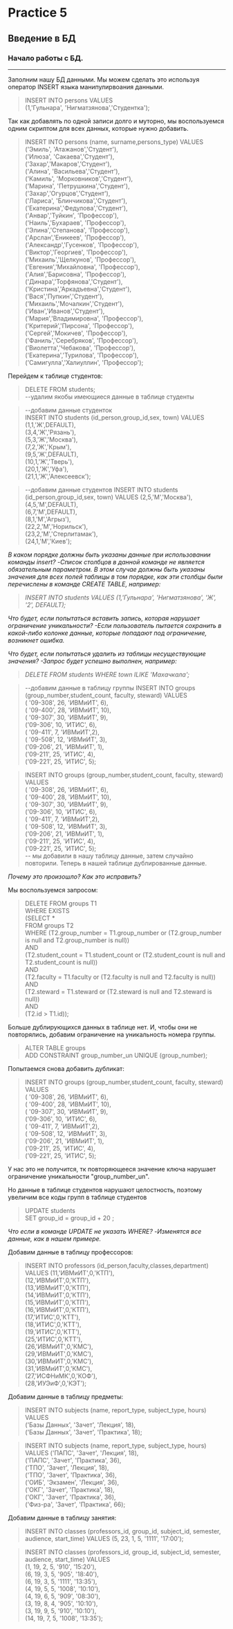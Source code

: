 # Practice 5

## Введение в БД

### Начало работы с БД.
------------------


Заполним нашу БД данными. Мы можем сделать это используя оператор INSERT языка манипулирвоания данными.
> INSERT INTO persons  VALUES   
(1,'Гульнара', 'Нигматзянова','Студентка');

Так как добавлять по одной записи долго и муторно, мы воспользуемся одним скриптом
для всех данных, которые нужно добавить.

> INSERT INTO persons (name, surname,persons_type) VALUES  
  ('Эмиль', 'Атажанов','Студент'),       
  ('Илюза', 'Сакаева','Студент'),  
  ('Захар','Макаров','Студент'),  
  ('Алина', 'Васильева','Студент'),  
  ('Камиль', 'Морковников','Студент'),  
 ('Марина', 'Петрушкина','Студент'),     
 ('Захар','Огурцов','Студент'),    
 ('Лариса', 'Блинчикова','Студент'),  
 ('Екатерина','Федулова','Студент'),   
 ('Анвар','Туйкин', 'Профессор'),   
 ('Наиль','Бухараев', 'Профессор'),   
 ('Элина','Степанова', 'Профессор'),   
 ('Арслан','Еникеев', 'Профессор'),   
 ('Александр','Гусенков', 'Профессор'),   
 ('Виктор','Георгиев', 'Профессор'),   
 ('Михаиль','Щелкунов', 'Профессор'),   
 ('Евгения','Михайловна', 'Профессор'),   
 ('Алия','Барисовна', 'Профессор'),   
 ('Динара','Торфянова','Студент'),  
 ('Кристина','Аркадъевна','Студент'),  
 ('Вася','Пупкин','Студент'),  
 ('Михаиль','Мочалкин','Студент'),  
 ('Иван','Иванов','Студент'),  
 ('Мария','Владимировна', 'Профессор'),  
 ('Критерий','Пирсона', 'Профессор'),  
 ('Сергей','Мокичев', 'Профессор'),  
 ('Фаниль','Серебряков', 'Профессор'),  
 ('Виолетта','Чебакова', 'Профессор'),  
 ('Екатерина','Турилова', 'Профессор'),  
 ('Самигулла','Халиуллин', 'Профессор');  

Перейдем к таблице студентов:
> DELETE FROM students;  
 --удалим якобы имеющиеся данные в таблице студенты

>--добавим данные студенток  
INSERT INTO students (id_person,group_id,sex, town) VALUES  
(1,1,'Ж',DEFAULT),  
(3,4,'Ж','Рязань'),  
(5,3,'Ж','Москва'),  
(7,2,'Ж','Крым'),  
(9,5,'Ж',DEFAULT),   
(10,1,'Ж','Тверь'),  
(20,1,'Ж','Уфа'),  
(21,1,'Ж','Алексеевск');

> --добавим данные студентов
INSERT INTO students (id_person,group_id,sex,  town) VALUES   (2,5,'М','Москва'),   
(4,5,'М',DEFAULT),  
(6,7,'М',DEFAULT),  
(8,1,'М','Агрыз'),  
(22,2,'М','Норильск'),  
(23,2,'М','Стерлитамак'),  
(24,1,'М','Киев');


<i>В каком порядке должны быть указаны данные при использовании команды insert?
-Список столбцов в данной команде не является обязательным параметром.
В этом случае должны быть указаны значения для всех полей таблицы в том порядке,
как эти столбцы были перечислены в команде CREATE TABLE, например:
> INSERT INTO students VALUES (1,'Гульнара', 'Нигматзянова', 'Ж', '2', DEFAULT);

Что будет, если попытаться вставить запись, которая нарушает ограничение уникальности?
-Если пользователь пытается сохранить в какой-либо колонке данные, которые попадают под ограничение, возникнет ошибка.

Что будет, если попытаться удалить из таблицы несуществующие значения?
-Запрос будет успешно выполнен, например:
> DELETE FROM students WHERE town ILIKE 'Махачкала';</i>

>--добавим данные в таблицу группы
INSERT INTO groups (group_number,student_count, faculty, steward) VALUES   
 ( '09-308', 26, 'ИВМиИТ', 6),  
 ( '09-400', 28, 'ИВМиИТ', 10),  
 ( '09-307', 30, 'ИВМиИТ', 9),   
 ('09-306', 10, 'ИТИС', 6),  
 ( '09-411', 7, 'ИВМиИТ',2),   
 ( '09-508', 12, 'ИВМиИТ', 3),   
 ('09-206', 21, 'ИВМиИТ', 1),  
 ('09-211', 25, 'ИТИС', 4),   
 ('09-221', 25, 'ИТИС', 5);

> INSERT INTO groups (group_number,student_count, faculty, steward) VALUES  
 ( '09-308', 26, 'ИВМиИТ', 6),  
 ( '09-400', 28, 'ИВМиИТ', 10),   
 ( '09-307', 30, 'ИВМиИТ', 9),  
 ('09-306', 10, 'ИТИС', 6),   
 ( '09-411', 7, 'ИВМиИТ',2),   
 ( '09-508', 12, 'ИВМиИТ', 3),  
 ('09-206', 21, 'ИВМиИТ', 1),  
 ('09-211', 25, 'ИТИС', 4),   
 ('09-221', 25, 'ИТИС', 5);   
-- мы добавили в нашу таблицу данные, затем случайно повторили. Теперь в нашей таблице дублированные данные.

<i>Почему это произошло?
Как это исправить?
</i>

Мы воспользуемся запросом:
> DELETE FROM groups T1   
 WHERE EXISTS      
    (SELECT *   
    FROM groups T2   
    WHERE  (T2.group_number = T1.group_number or (T2.group_number is null and T2.group_number is null))     
    AND    
    (T2.student_count = T1.student_count or (T2.student_count is null and T2.student_count is null))    
    AND   
     (T2.faculty = T1.faculty or (T2.faculty is null and T2.faculty is null))    
     AND   
     (T2.steward = T1.steward or (T2.steward is null and T2.steward is null))       
     AND   
     (T2.id > T1.id));

Больше дублирующихся данных в таблице нет.
И, чтобы они не повторялись, добавим ограничение на уникальность номера группы.

> ALTER TABLE groups  
 ADD CONSTRAINT group_number_un UNIQUE (group_number);

Попытаемся снова добавить дубликат:
> INSERT INTO groups (group_number,student_count, faculty, steward) VALUES  
 ( '09-308', 26, 'ИВМиИТ', 6),  
 ( '09-400', 28, 'ИВМиИТ', 10),   
 ( '09-307', 30, 'ИВМиИТ', 9),  
 ('09-306', 10, 'ИТИС', 6),   
 ( '09-411', 7, 'ИВМиИТ',2),   
 ( '09-508', 12, 'ИВМиИТ', 3),  
 ('09-206', 21, 'ИВМиИТ', 1),  
 ('09-211', 25, 'ИТИС', 4),   
 ('09-221', 25, 'ИТИС', 5);

У нас это не получится, тк повторяющееся значение ключа нарушает ограничение уникальности "group_number_un".

Но данные в таблице студентов нарушают целостность, поэтому увеличим все коды групп в таблице студентов
> UPDATE  students   
SET group_id = group_id + 20 ;

<i>
Что если в команде UPDATE не указать WHERE?  
-Изменятся все данные, как в нашем примере. </i>

Добавим данные в таблицу профессоров:
> INSERT INTO professors (id_person,faculty,classes,department) VALUES (11,'ИВМиИТ',0,'КТП'),  
(12,'ИВМиИТ',0,'КТП'),  
(13,'ИВМиИТ',0,'КТП'),   
(14,'ИВМиИТ',0,'КТП'),    
(15,'ИВМиИТ',0,'КТП'),  
(16,'ИВМиИТ',0,'КТП'),   
(17,'ИТИС',0,'КТТ'),  
(18,'ИТИС',0,'КТТ'),  
(19,'ИТИС',0,'КТТ'),   
(25,'ИТИС',0,'КТТ'),   
(26,'ИВМиИТ',0,'КМС'),  
(29,'ИВМиИТ',0,'КМС'),  
(30,'ИВМиИТ',0,'КМС'),  
(31,'ИВМиИТ',0,'КМС'),   
(27,'ИСФНиМК',0,'КОФ'),   
(28,'ИУЭиФ',0,'КЭТ');

Добавим данные в таблицу предметы:
> INSERT INTO subjects (name, report_type, subject_type, hours) VALUES   
('Базы Данных', 'Зачет', 'Лекция', 18),  
('Базы Данных', 'Зачет', 'Практика', 18);     

> INSERT INTO subjects (name, report_type, subject_type, hours) VALUES    ('ПАПС', 'Зачет', 'Лекция', 18),   
('ПАПС', 'Зачет', 'Практика', 36),   
('ТПО', 'Зачет', 'Лекция', 18),   
('ТПО', 'Зачет', 'Практика', 36),  
('ОИБ', 'Экзамен', 'Лекция', 36),   
('ОКГ', 'Зачет', 'Практика', 18),   
('ОКГ', 'Зачет', 'Практика', 36),   
('Физ-ра', 'Зачет', 'Практика', 66);   

Добавим данные в таблицу занятия:
> INSERT INTO classes (professors_id, group_id, subject_id, semester, audience, start_time)
 VALUES (5, 23, 1, 5, '1111', '17:00');

> INSERT INTO classes (professors_id, group_id, subject_id, semester, audience, start_time) VALUES   
(1, 19, 2, 5, '910', '15:20'),   
(6, 19, 3, 5, '905', '18:40'),    
(6, 19, 3, 5, '1111', '13:35'),   
(4, 19, 5, 5, '1008', '10:10'),   
(4, 19, 6, 5, '909', '08:30'),    
(3, 19, 8, 4, '905', '10:10'),   
(3, 19, 9, 5, '910', '10:10'),   
(14, 19, 7, 5, '1008', '13:35');
